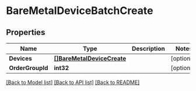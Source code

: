 # BareMetalDeviceBatchCreate

## Properties

Name | Type | Description | Notes
------------ | ------------- | ------------- | -------------
**Devices** | [**[]BareMetalDeviceCreate**](BareMetalDeviceCreate.md) |  | [optional] 
**OrderGroupId** | **int32** |  | [optional] 

[[Back to Model list]](../README.md#documentation-for-models) [[Back to API list]](../README.md#documentation-for-api-endpoints) [[Back to README]](../README.md)


